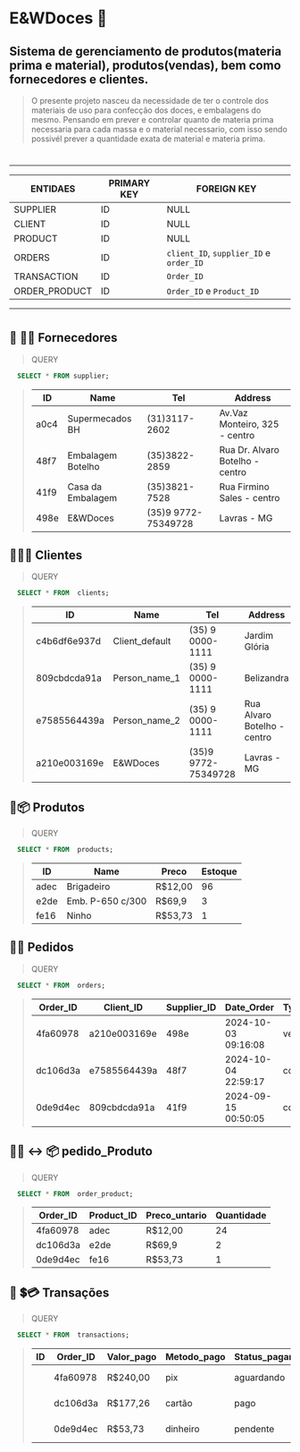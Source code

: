 # E&WDoces 🧁

## Sistema de gerenciamento de produtos(materia prima e material), produtos(vendas), bem como fornecedores e clientes.

> O presente projeto nasceu da necessidade de ter o controle dos materiais de uso para confecção dos doces, e embalagens do mesmo.
> Pensando em prever e controlar quanto de materia prima necessaria para cada massa e o material necessario, 
> com isso sendo possivél prever a quantidade exata de material e materia prima.

#
______________________________________
|ENTIDAES | PRIMARY KEY| FOREIGN KEY |
|---------|------------|-------------|
| SUPPLIER | ID | NULL |
| CLIENT | ID | NULL |
| PRODUCT | ID | NULL |
| ORDERS | ID | `client_ID`, `supplier_ID` e `order_ID` |
| TRANSACTION | ID | `Order_ID` |
| ORDER_PRODUCT | ID | `Order_ID` e `Product_ID` |
______________________________________
#


## 📌 🚛🏢 Fornecedores

>QUERY
```sql
  SELECT * FROM supplier;
```

>|ID| Name | Tel | Address |
>|---|------|-----|---------|
>|a0c4 |Supermecados BH |(31)3117-2602 | Av.Vaz Monteiro, 325 - centro |
>|48f7 |Embalagem Botelho |(35)3822-2859 | Rua Dr. Alvaro Botelho - centro |
>|41f9|Casa da Embalagem |(35)3821-7528 | Rua Firmino Sales - centro |
>|498e |E&WDoces |(35)9 9772-75349728 | Lavras - MG |

## 📌🧔🏽 Clientes
>QUERY
```sql
  SELECT * FROM  clients;
```

>|ID| Name | Tel | Address |
>|---|------|-----|---------|
>|c4b6df6e937d|Client_default |(35) 9 0000-1111 | Jardim Glória |
>|809cbdcda91a |Person_name_1 |(35) 9 0000-1111 | Belizandra |
>|e7585564439a |Person_name_2 |(35) 9 0000-1111 | Rua Alvaro Botelho - centro |
>|a210e003169e |E&WDoces |(35)9 9772-75349728 | Lavras - MG |

## 📌📦 Produtos

>QUERY
```sql
  SELECT * FROM  products;
```

>| ID | Name | Preco | Estoque |
>|------|-----|---------|----|
>|adec | Brigadeiro  | R$12,00 | 96
>|e2de | Emb. P-650 c/300 |R$69,9 |3 |
>|fe16 | Ninho |R$53,73|1  |

## 📌📜 Pedidos

>QUERY
```sql
  SELECT * FROM  orders;
```

>| Order_ID | Client_ID | Supplier_ID | Date_Order | Type_Order | Total | Status
>|------|-----|---------|----|-----|----|------|
>|4fa60978 |a210e003169e | 498e |2024-10-03 09:16:08 | venda  | R$240,00  | aguardando
>|dc106d3a |e7585564439a | 48f7 |2024-10-04 22:59:17 | compra | R$139,8  | pago
>|0de9d4ec |809cbdcda91a | 41f9 |2024-09-15 00:50:05 | compra | R$53,73 | pendente

## 📌📜 ↔ 📦 pedido_Produto

>QUERY
```sql
  SELECT * FROM  order_product;
```

>| Order_ID | Product_ID | Preco_untario | Quantidade |
>|------|-----|---------|----|
>|4fa60978 |adec | R$12,00  | 24 |
>|dc106d3a |e2de| R$69,9  | 2 |
>|0de9d4ec |fe16 | R$53,73 | 1 |



## 📌 💲💳 Transações

>QUERY
```sql
  SELECT * FROM  transactions;
```

>|ID| Order_ID | Valor_pago | Metodo_pago | Status_pagamento | Date_transaction |
>|---|------|-----|---------|----|-----|
>| |4fa60978 | R$240,00  | pix | aguardando |2024-10-03 09:16:08
>| |dc106d3a | R$177,26  | cartão |pago | 2024-10-04 22:59:17
>| |0de9d4ec | R$53,73 | dinheiro |pendente | 2024-09-15 00:50:05
